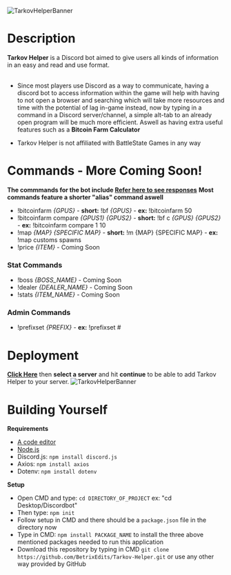 ![TarkovHelperBanner](https://raw.githubusercontent.com/BetrixEdits/Tarkov-Helper/master/Assets/Media/Banner3000x1000.png?token=AMYPLRDPOYU7KCU3PFKQI3C77JL3W)

# Description
**Tarkov Helper** is a Discord bot aimed to give users all kinds of information in an easy and read and use format. <br /> <br />
 - Since most players use Discord as a way to communicate, having a discord bot to access information within the game will help with having to not open a browser and searching which will take more resources and time with the potential of lag in-game instead, now by typing in a command in a Discord server/channel, a simple alt-tab to an already open program will be much more efficient. Aswell as having extra useful features such as a **Bitcoin Farm Calculator**
 
 - Tarkov Helper is not affiliated with BattleState Games in any way 
 
 # Commands - More Coming Soon!
 **The commmands for the bot include [Refer here to see responses](https://github.com/BetrixEdits/Tarkov-Helper/tree/master/Assets/Reponses)**
 **Most commands feature a shorter "alias" command aswell**
 - !bitcoinfarm *{GPUS}* - **short:** !bf *{GPUS}* - **ex:** !bitcoinfarm 50
 - !bitcoinfarm compare *{GPUS1} {GPUS2}* - **short:** !bf c *{GPUS} {GPUS2}* - **ex:** !bitcoinfarm compare 1 10
 - !map *{MAP} {SPECIFIC MAP}* - **short:** !m  {MAP} {SPECIFIC MAP} - **ex:** !map customs spawns
 - !price *{ITEM}* - Coming Soon
 
 ### Stat Commands
 - !boss *{BOSS_NAME}* - Coming Soon
 - !dealer *{DEALER_NAME}* - Coming Soon
 - !stats *{ITEM_NAME}* - Coming Soon
 
 ### Admin Commands
 - !prefixset *{PREFIX}* - **ex:** !prefixset #

# Deployment
[**Click Here**](https://discord.com/oauth2/authorize?client_id=797600238449590334&scope=bot&permissions=511040) then **select a server** and hit **continue** to be able to add Tarkov Helper to your server.
![TarkovHelperBanner](https://github.com/BetrixEdits/Tarkov-Helper/blob/master/Assets/Media/DiscordBotConnection.png?raw=true)

# Building Yourself

**Requirements**
- [A code editor](https://code.visualstudio.com/download)
- [Node.js](https://nodejs.org/en/) 
- Discord.js: ```npm install discord.js```
- Axios: ```npm install axios```
- Dotenv: ```npm install dotenv```

**Setup**
- Open CMD and type: ```cd DIRECTORY_OF_PROJECT``` ex: "cd Desktop/Discordbot"
- Then type: ```npm init```
- Follow setup in CMD and there should be a ```package.json``` file in the directory now
- Type in CMD: ```npm install PACKAGE_NAME``` to install the three above mentioned packages needed to run this application
- Download this repository by typing in CMD ```git clone https://github.com/BetrixEdits/Tarkov-Helper.git``` or use any other way provided by GitHub
